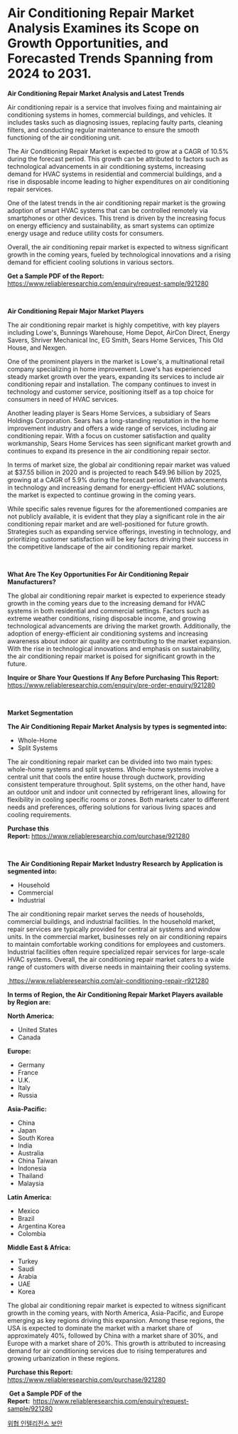<p><h1>Air Conditioning Repair Market Analysis Examines its Scope on Growth Opportunities, and Forecasted Trends Spanning from 2024 to 2031.</h1></p><p><strong>Air Conditioning Repair Market Analysis and Latest Trends</strong></p>
<p><p>Air conditioning repair is a service that involves fixing and maintaining air conditioning systems in homes, commercial buildings, and vehicles. It includes tasks such as diagnosing issues, replacing faulty parts, cleaning filters, and conducting regular maintenance to ensure the smooth functioning of the air conditioning unit.</p><p>The Air Conditioning Repair Market is expected to grow at a CAGR of 10.5% during the forecast period. This growth can be attributed to factors such as technological advancements in air conditioning systems, increasing demand for HVAC systems in residential and commercial buildings, and a rise in disposable income leading to higher expenditures on air conditioning repair services.</p><p>One of the latest trends in the air conditioning repair market is the growing adoption of smart HVAC systems that can be controlled remotely via smartphones or other devices. This trend is driven by the increasing focus on energy efficiency and sustainability, as smart systems can optimize energy usage and reduce utility costs for consumers.</p><p>Overall, the air conditioning repair market is expected to witness significant growth in the coming years, fueled by technological innovations and a rising demand for efficient cooling solutions in various sectors.</p></p>
<p><strong>Get a Sample PDF of the Report:&nbsp;</strong> <a href="https://www.reliableresearchiq.com/enquiry/request-sample/921280">https://www.reliableresearchiq.com/enquiry/request-sample/921280</a></p>
<p>&nbsp;</p>
<p><strong>Air Conditioning Repair Major Market Players</strong></p>
<p><p>The air conditioning repair market is highly competitive, with key players including Lowe's, Bunnings Warehouse, Home Depot, AirCon Direct, Energy Savers, Shriver Mechanical Inc, EG Smith, Sears Home Services, This Old House, and Nexgen. </p><p>One of the prominent players in the market is Lowe's, a multinational retail company specializing in home improvement. Lowe's has experienced steady market growth over the years, expanding its services to include air conditioning repair and installation. The company continues to invest in technology and customer service, positioning itself as a top choice for consumers in need of HVAC services. </p><p>Another leading player is Sears Home Services, a subsidiary of Sears Holdings Corporation. Sears has a long-standing reputation in the home improvement industry and offers a wide range of services, including air conditioning repair. With a focus on customer satisfaction and quality workmanship, Sears Home Services has seen significant market growth and continues to expand its presence in the air conditioning repair sector. </p><p>In terms of market size, the global air conditioning repair market was valued at $37.55 billion in 2020 and is projected to reach $49.96 billion by 2025, growing at a CAGR of 5.9% during the forecast period. With advancements in technology and increasing demand for energy-efficient HVAC solutions, the market is expected to continue growing in the coming years. </p><p>While specific sales revenue figures for the aforementioned companies are not publicly available, it is evident that they play a significant role in the air conditioning repair market and are well-positioned for future growth. Strategies such as expanding service offerings, investing in technology, and prioritizing customer satisfaction will be key factors driving their success in the competitive landscape of the air conditioning repair market.</p></p>
<p>&nbsp;</p>
<p><strong>What Are The Key Opportunities For Air Conditioning Repair Manufacturers?</strong></p>
<p><p>The global air conditioning repair market is expected to experience steady growth in the coming years due to the increasing demand for HVAC systems in both residential and commercial settings. Factors such as extreme weather conditions, rising disposable income, and growing technological advancements are driving the market growth. Additionally, the adoption of energy-efficient air conditioning systems and increasing awareness about indoor air quality are contributing to the market expansion. With the rise in technological innovations and emphasis on sustainability, the air conditioning repair market is poised for significant growth in the future.</p></p>
<p><strong>Inquire or Share Your Questions If Any Before Purchasing This Report:</strong> <a href="https://www.reliableresearchiq.com/enquiry/pre-order-enquiry/921280">https://www.reliableresearchiq.com/enquiry/pre-order-enquiry/921280</a></p>
<p>&nbsp;</p>
<p><strong>Market Segmentation</strong></p>
<p><strong>The Air Conditioning Repair Market Analysis by types is segmented into:</strong></p>
<p><ul><li>Whole-Home</li><li>Split Systems</li></ul></p>
<p><p>The air conditioning repair market can be divided into two main types: whole-home systems and split systems. Whole-home systems involve a central unit that cools the entire house through ductwork, providing consistent temperature throughout. Split systems, on the other hand, have an outdoor unit and indoor unit connected by refrigerant lines, allowing for flexibility in cooling specific rooms or zones. Both markets cater to different needs and preferences, offering solutions for various living spaces and cooling requirements.</p></p>
<p><strong>Purchase this Report:&nbsp;</strong><a href="https://www.reliableresearchiq.com/purchase/921280">https://www.reliableresearchiq.com/purchase/921280</a></p>
<p>&nbsp;</p>
<p><strong>The Air Conditioning Repair Market Industry Research by Application is segmented into:</strong></p>
<p><ul><li>Household</li><li>Commercial</li><li>Industrial</li></ul></p>
<p><p>The air conditioning repair market serves the needs of households, commercial buildings, and industrial facilities. In the household market, repair services are typically provided for central air systems and window units. In the commercial market, businesses rely on air conditioning repairs to maintain comfortable working conditions for employees and customers. Industrial facilities often require specialized repair services for large-scale HVAC systems. Overall, the air conditioning repair market caters to a wide range of customers with diverse needs in maintaining their cooling systems.</p></p>
<p><a href="https://www.reliableresearchiq.com/air-conditioning-repair-r921280">&nbsp;https://www.reliableresearchiq.com/air-conditioning-repair-r921280</a></p>
<p><strong>In terms of Region, the Air Conditioning Repair Market Players available by Region are:</strong></p>
<p>
    <p> <strong> North America: </strong>
        <ul>
            <li>United States</li>
            <li>Canada</li>
        </ul>
        </p> 
    <p> <strong> Europe: </strong>
        <ul>
            <li>Germany</li>
            <li>France</li>
            <li>U.K.</li>
            <li>Italy</li>
            <li>Russia</li>
        </ul>
        </p> 
    <p> <strong> Asia-Pacific: </strong>
        <ul>
            <li>China</li>
            <li>Japan</li>
            <li>South Korea</li>
            <li>India</li>
            <li>Australia</li>
            <li>China Taiwan</li>
            <li>Indonesia</li>
            <li>Thailand</li>
            <li>Malaysia</li>
        </ul>
        </p> 
    <p> <strong> Latin America: </strong>
        <ul>
            <li>Mexico</li>
            <li>Brazil</li>
            <li>Argentina Korea</li>
            <li>Colombia</li>
        </ul>
        </p> 
    <p> <strong> Middle East & Africa: </strong>
        <ul>
            <li>Turkey</li>
            <li>Saudi</li>
            <li>Arabia</li>
            <li>UAE</li>
            <li>Korea</li>
        </ul>
    </p>
    </p>
<p><p>The global air conditioning repair market is expected to witness significant growth in the coming years, with North America, Asia-Pacific, and Europe emerging as key regions driving this expansion. Among these regions, the USA is expected to dominate the market with a market share of approximately 40%, followed by China with a market share of 30%, and Europe with a market share of 20%. This growth is attributed to increasing demand for air conditioning services due to rising temperatures and growing urbanization in these regions.</p></p>
<p><strong>Purchase this Report: </strong><a href="https://www.reliableresearchiq.com/purchase/921280">https://www.reliableresearchiq.com/purchase/921280</a></p>
<p>&nbsp;<strong>Get a Sample PDF of the Report:&nbsp;&nbsp;</strong><a href="https://www.reliableresearchiq.com/enquiry/request-sample/921280">https://www.reliableresearchiq.com/enquiry/request-sample/921280</a></p>
<p><strong></strong></p>
<p><p><a href="https://github.com/vdhdwjyp90142/Market-Research-Report-List-3/blob/main/370305677735.md">위협 인텔리전스 보안</a></p></p>